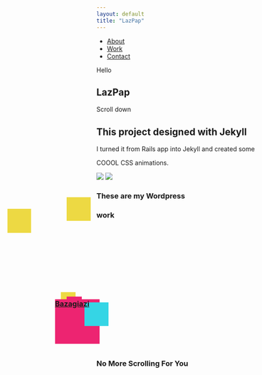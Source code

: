 ```yaml
---
layout: default
title: "LazPap"
---
```

<script>
  window.onload = function () {
    lax.init()

    // Add a driver that we use to control our animations
    lax.addDriver('scrollY', function () {
      return window.scrollY
    })

    // Add animation bindings to elements
    lax.addElements('.selector', {
      scrollY: {
        translateX: [
          ["elInY", "elCenterY", "elOutY"],
          [0, 'screenWidth/2', 'screenWidth'],
        ]
      }
    })
  }
</script>


<nav>
  <div class="hamburger">
    <div class="line"></div>
    <div class="line"></div>
    <div class="line"></div>
  </div>
  <ul class="nav-links">
    <li><a href="#about">About</a></li>
    <li><a href="#work">Work</a></li>
    <li><a href="#inline" class="modaal" data-modaal-type="inline" data-modaal-animation="fade" data-modaal-height="500">Contact</a>
      <div id="inline" style="display:none">
        <h2 class="modaal-heading">Contact Me</h2>
        <h1 class="modaal-heading"><a class="d-box" href="mailto:lazospap3@gmail.com">lazospap3@gmail.com</a></h1>
      </div>
    </li>
  </ul>
</nav>

<section class="landing">

<!-- HTML -->
<div class="selector">Hello</div>
<div class="lax lax_preset_fadeIn:50:100 lax_preset_spin"></div>
  <h1 class="lax heading" lax-translate-x="0 0, vh -200" data-lax-opacity="0 1, (vh*0.5) 0">LazPap</h1>
  <p class="scroll-text lax" lax-scale="0 1, vh 0.2" data-lax-translate-y="0 0, vh 1200" data-lax-opacity="0 1, (vh*0.3) 0">Scroll down</p>
</section>

<section class="scroll-down" id="about">
  <h1 class="lax jekyllHead" data-lax-preset="eager fadeInOut" >This project designed with Jekyll</h1>
  <p class="parJekyll lax" data-lax-preset="eager fadeInOut">I turned it from Rails app into Jekyll and created some</p>
  <p class="parJekyll parCoolColor lax" data-lax-preset="crazy zoomInOut" >COOOL CSS animations.</p>
  <div class="grid">
  <img src="{{ '/images/Ruby_On_Rails.png' | prepend: site.baseurl }}" class="icon-ruby lax" data-lax-preset="lazy-150 fadeOutIn fadeInOut" />
  <img src="{{ '/images/Jekyll.png' | prepend: site.baseurl }}" class="icon-jekyll lax" data-lax-preset="fadeOutIn fadeInOut" />
  </div>
  <div class="bubbles lax" data-lax-preset="fadeInOut">
  <div class="bubble"></div>
  <div class="bubble x2"></div>
  <div class="bubble x1"></div>
  </div>
</section>

<section class="workSection" id="work">
  <div class="lax upperWork" data-lax-preset="driftRight-80 fadeInOut">
    <h3 class="wordpressText">These are my Wordpress</h3>
  </div>
  <div>
      <h3 class="lax flyingText" data-lax-preset="rightToLeft-1.25 speedy" data-lax-optimize="true">work</h3>
  </div>
  <div class="lax" data-lax-preset="leftToRight-1.1 fadeInOut" style="z-index: -1;">
    <div class="lax box"
      style="background: #35D5E5;"
      data-lax-preset="spin"
    ></div>
  </div>

  <div class="lax" data-lax-preset="leftToRight-1.2 fadeInOut" style="z-index: -1;">
    <div class="lax box"
      style="background: #EDD943; margin-top: -50pt; margin-left: -50pt; width: 40pt; height: 40pt;"
      data-lax-preset="spinRev-500"
    ></div>
  </div>

  <div class="lax" data-lax-preset="leftToRight-1.4 fadeInOut" style="z-index: -1;">
    <div class="lax box"
      style="background: #ED2471; margin-top: -90pt; margin-left: -0pt;"
      data-lax-preset="spin-500"
    ></div>
  </div>

  <div class="lax" data-lax-preset="leftToRight-1.5 fadeInOut">
    <div class="lax box"
      style="background: #EDD943; margin-top: 70pt; margin-left: -150pt; width: 40pt; height: 40pt;"
      data-lax-preset="spinRev-500"
    ></div>
  </div>

  <div class="lax" data-lax-preset="leftToRight-1.3 fadeInOut" style="z-index: -1;">
    <div class="lax box"
      style="background: #EDD943; margin-top: 100pt; margin-left: -60pt; width: 25pt; height: 25pt;"
      data-lax-preset="spin-500"
    ></div>
  </div>
  <a href="https://bazagiazi.com/">
  <div class="lax" data-lax-preset="leftToRight-1.05 fadeInOut">
    <div class="lax box linkBox"
      style="background: #ED2471; margin-top: -30pt; margin-left: -70pt; width: 75pt; height: 75pt;"
      data-lax-preset="spin"
    ><h3>Bazagiazi</h3></div>
  </div>
</a>
  <div class="lax" data-lax-preset="leftToRight-1.15 fadeInOut" style="z-index: -1;">
    <div class="lax box"
      style="background: #35D5E5; margin-top: -70pt; margin-left: -20pt; width: 40pt; height: 40pt;"
      data-lax-preset="spinRev-500"
    ></div>
  </div>

  <div class="lax" data-lax-preset="leftToRight-1.45 fadeInOut">
    <div class="lax box"
      style="background: #ED2471; margin-top: -50pt; margin-left: -50pt; width: 25pt; height: 25pt;"
      data-lax-preset="spin-500"
    ></div>
  </div>

  <div class="lax" data-lax-preset="leftToRight-1.5 fadeInOut" style="z-index: -1;">
    <div class="lax box"
      style="background: #35D5E5; margin-top: 30pt; margin-left: -20pt;"
      data-lax-preset="spinRev-500"
    ></div>
  </div>

  <div class="lax" data-lax-preset="leftToRight-1.25 fadeInOut" style="z-index: -1;">
    <div class="lax box"
      style="background: #ED2471; margin-top: 80pt; margin-left: -10pt;"
      data-lax-preset="spin-500"
    ></div>
  </div>
</section>

<section class="lastSection">
  <div class="lax">
    <h3 data-lax-preset="zoomInOut-0.1" class="lax lastHeading">No More Scrolling For You</h3>
  </div>
</section>

<script src="{{site.baseurl}}/assets/js/nav.js"></script>

<script defer>
  AOS.init();
</script>

<script src="https://code.jquery.com/jquery-3.4.1.js"></script> 
